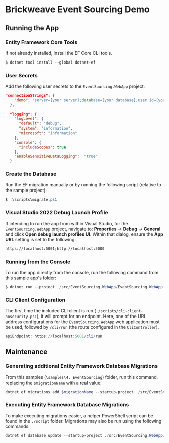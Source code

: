 # Brickweave Event Sourcing Demo

## Running the App

### Entity Framework Core Tools

If not already installed, install the EF Core CLI tools.

```powershell
$ dotnet tool install --global dotnet-ef
```

### User Secrets

Add the following user secrets to the `EventSourcing.WebApp` project:

```json
"connectionStrings": {
    "demo": "server=[your server];database=[your database];user id=[your user];password=[your password];MultipleActiveResultSets=True;",
  },
    
  "logging": {
    "logLevel": {
      "default": "debug",
      "system": "information",
      "microsoft": "information"
    },
    "console": {
      "includeScopes": true
    },
    "enableSensitiveDataLogging":  "true"
  }
```

### Create the Database

Run the EF migration manually or by running the following script (relative to the sample project):

```powershell
$ .\scripts\migrate.ps1
```

### Visual Studio 2022 Debug Launch Profile

If intending to run the app from within Visual Studio, for the `EventSourcing.WebApp` project, navigate to: **Properties** -> **Debug** -> **General** and click **Open debug launch profiles UI**. Within that dialog, ensure the **App URL** setting is set to the following:

```
https://localhost:5001;http://localhost:5000
```

### Running from the Console

To run the app directly from the console, run the following command from this sample app's folder:

```powershell
$ dotnet run --project ./src/EventSourcing.WebApp/EventSourcing.WebApp.csproj --urls="https://localhost:5001;http://localhost:5000"
```

### CLI Client Configuration

The first time the included CLI client is run (`./scripts/cli-client-nosecurity.ps1`), it will prompt for an endpoint. Here, one of the URL address configurations for the `EventSourcing.WebApp` web application must be used, followed by `/cli/run` (the route configured in the `CliController`).

```powershell
apiEndpoint: https://localhost:5001/cli/run
```

## Maintenance

### Generating additional Entity Framework Database Migrations

From this samples (`\samples\4. EventSourcing`) folder, run this command, replacing the `$migrationName` with a real value:

```powershell
dotnet ef migrations add $migrationName --startup-project ./src/EventSourcing.WebApp/ --project ./src/EventSourcing.SqlServer/ --context EventSourcingDbContext
```

### Executing Entity Framework Database Migrations

To make executing migrations easier, a helper PowerShell script can be found in the `./script` folder. Migrations may also be run using the following commands.

```powershell
dotnet ef database update --startup-project ./src/EventSourcing.WebApp/ --project ./src/EventSourcing.SqlServer/ --context EventSourcingDbContext
```
